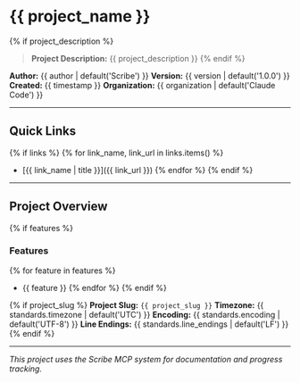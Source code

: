 # {{ project_name }}

{% if project_description %}
> **Project Description:** {{ project_description }}
{% endif %}

**Author:** {{ author | default('Scribe') }}
**Version:** {{ version | default('1.0.0') }}
**Created:** {{ timestamp }}
**Organization:** {{ organization | default('Claude Code') }}

---

## Quick Links

{% if links %}
{% for link_name, link_url in links.items() %}
- [{{ link_name | title }}]({{ link_url }})
{% endfor %}
{% endif %}

---

## Project Overview

{% if features %}
### Features
{% for feature in features %}
- {{ feature }}
{% endfor %}
{% endif %}

{% if project_slug %}
**Project Slug:** `{{ project_slug }}`
**Timezone:** {{ standards.timezone | default('UTC') }}
**Encoding:** {{ standards.encoding | default('UTF-8') }}
**Line Endings:** {{ standards.line_endings | default('LF') }}
{% endif %}

---

*This project uses the Scribe MCP system for documentation and progress tracking.*